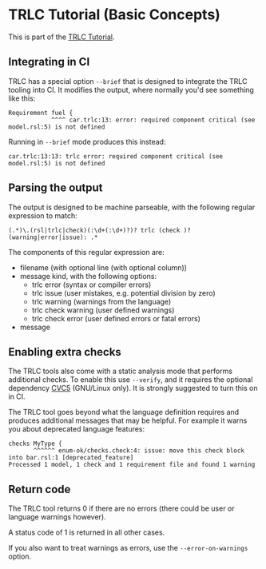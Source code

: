 # TRLC Tutorial (Basic Concepts)

This is part of the [TRLC Tutorial](TUTORIAL.md).

## Integrating in CI

TRLC has a special option `--brief` that is designed to integrate the
TRLC tooling into CI. It modifies the output, where normally you'd see
something like this:

```
Requirement fuel {
            ^^^^ car.trlc:13: error: required component critical (see model.rsl:5) is not defined
```

Running in `--brief` mode produces this instead:

```
car.trlc:13:13: trlc error: required component critical (see model.rsl:5) is not defined
```

## Parsing the output

The output is designed to be machine parseable, with the following
regular expression to match:

```
(.*)\.(rsl|trlc|check)(:\d+(:\d+)?)? trlc (check )?(warning|error|issue): .*
```

The components of this regular expression are:

* filename (with optional line (with optional column))
* message kind, with the following options:
  * trlc error (syntax or compiler errors)
  * trlc issue (user mistakes, e.g. potential division by zero)
  * trlc warning (warnings from the language)
  * trlc check warning (user defined warnings)
  * trlc check error (user defined errors or fatal errors)
* message

## Enabling extra checks

The TRLC tools also come with a static analysis mode that performs
additional checks. To enable this use `--verify`, and it requires the
optional dependency [CVC5](https://pypi.org/project/cvc5/) (GNU/Linux
only). It is strongly suggested to turn this on in CI.

The TRLC tool goes beyond what the language definition requires and
produces additional messages that may be helpful. For example it warns
you about deprecated language features:

```
checks MyType {
       ^^^^^^ enum-ok/checks.check:4: issue: move this check block into bar.rsl:1 [deprecated_feature]
Processed 1 model, 1 check and 1 requirement file and found 1 warning
```

## Return code

The TRLC tool returns 0 if there are no errors (there could be user or
language warnings however).

A status code of 1 is returned in all other cases.

If you also want to treat warnings as errors, use the
`--error-on-warnings` option.
